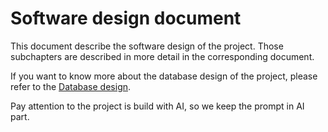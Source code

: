 # Software design document

This document describe the software design of the project. Those subchapters are described in more detail in the corresponding document.

If you want to know more about the database design of the project, please refer to the [Database design](./DatabaseDesign.md).

Pay attention to the project is build with AI, so we keep the prompt in AI part.